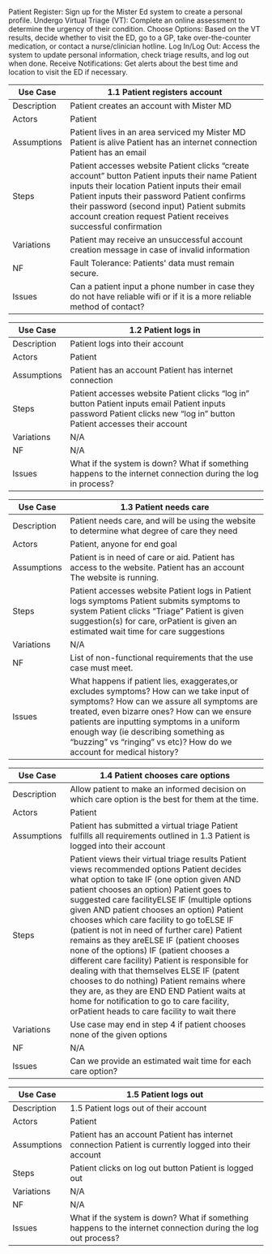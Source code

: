 Patient
Register: Sign up for the Mister Ed system to create a personal profile.
Undergo Virtual Triage (VT): Complete an online assessment to determine the urgency of their condition.
Choose Options: Based on the VT results, decide whether to visit the ED, go to a GP, take over-the-counter medication, or contact a nurse/clinician hotline.
Log In/Log Out: Access the system to update personal information, check triage results, and log out when done.
Receive Notifications: Get alerts about the best time and location to visit the ED if necessary.


| Use Case     | 1.1 Patient registers account                                                                                                                                                                                                                                                                                      |
|--------------|--------------------------------------------------------------------------------------------------------------------------------------------------------------------------------------------------------------------------------------------------------------------------------------------------------------------|
| Description  | Patient creates an account with Mister MD                                                                                                                                                                                                                                                                          |
| Actors       | Patient                                                                                                                                                                                                                                                                                                            |
| Assumptions  | Patient lives in an area serviced my Mister MD Patient is alive Patient has an internet connection Patient has an email                                                                                                                                                                                            |
| Steps        | Patient accesses website  Patient clicks “create account” button Patient inputs their name Patient inputs their location Patient inputs their email Patient inputs their password Patient confirms their password (second input) Patient submits account creation request Patient receives successful confirmation |
| Variations   | Patient may receive an unsuccessful account creation message in case of invalid information                                                                                                                                                                                                                        |
| NF           | Fault Tolerance: Patients' data must remain secure.                                                                                                                                                                                                                                                                |
| Issues       | Can a patient input a phone number in case they do not have reliable wifi or if it is a more reliable method of contact?                                                                                                                                                                                           |


| Use Case     | 1.2 Patient logs in                                                                                                                                                    |
|--------------|------------------------------------------------------------------------------------------------------------------------------------------------------------------------|
| Description  | Patient logs into their account                                                                                                                                        |
| Actors       | Patient                                                                                                                                                                |
| Assumptions  | Patient has an account Patient has internet connection                                                                                                                 |
| Steps        | Patient accesses website Patient clicks “log in” button Patient inputs email Patient inputs password Patient clicks new “log in” button Patient accesses their account |
| Variations   | N/A                                                                                                                                                                    |
| NF           | N/A                                                                                                                                                                    |
| Issues       | What if the system is down? What if something happens to the internet connection during the log in process?                                                            |


| Use Case     | 1.3 Patient needs care                                                                                                                                                                                                                                                                                                                         |
|--------------|------------------------------------------------------------------------------------------------------------------------------------------------------------------------------------------------------------------------------------------------------------------------------------------------------------------------------------------------|
| Description  | Patient needs care, and will be using the website to determine what degree of care they need                                                                                                                                                                                                                                                   |
| Actors       | Patient, anyone for end goal                                                                                                                                                                                                                                                                                                                   |
| Assumptions  | Patient is in need of care or aid. Patient has access to the website. Patient has an account The website is running.                                                                                                                                                                                                                           |
| Steps        | Patient accesses website  Patient logs in Patient logs symptoms Patient submits symptoms to system Patient clicks “Triage” Patient is given suggestion(s) for care, orPatient is given an estimated wait time for care suggestions                                                                                                             |
| Variations   | N/A                                                                                                                                                                                                                                                                                                                                            |
| NF           | List of non-functional requirements that the use case must meet.                                                                                                                                                                                                                                                                               |
| Issues       | What happens if patient lies, exaggerates,or excludes symptoms? How can we take input of symptoms? How can we assure all symptoms are treated, even bizarre ones? How can we ensure patients are inputting symptoms in a uniform enough way (ie describing something as “buzzing” vs “ringing” vs etc)? How do we account for medical history? |


| Use Case     | 1.4 Patient chooses care options                                                                                                                                                                                                                                                                                                                                                                                                                                                                                                                                                                                                                                                                                                                         |
|--------------|----------------------------------------------------------------------------------------------------------------------------------------------------------------------------------------------------------------------------------------------------------------------------------------------------------------------------------------------------------------------------------------------------------------------------------------------------------------------------------------------------------------------------------------------------------------------------------------------------------------------------------------------------------------------------------------------------------------------------------------------------------|
| Description  | Allow patient to make an informed decision on which care option is the best for them at the time.                                                                                                                                                                                                                                                                                                                                                                                                                                                                                                                                                                                                                                                        |
| Actors       | Patient                                                                                                                                                                                                                                                                                                                                                                                                                                                                                                                                                                                                                                                                                                                                                  |
| Assumptions  | Patient has submitted a virtual triage Patient fulfills all requirements outlined in 1.3 Patient is logged into their account                                                                                                                                                                                                                                                                                                                                                                                                                                                                                                                                                                                                                            |
| Steps        | Patient views their virtual triage results Patient views recommended options Patient decides what option to take IF (one option given AND patient chooses an option)	Patient goes to suggested care facilityELSE IF (multiple options given AND patient chooses an option)	Patient chooses which care facility to go toELSE IF (patient is not in need of further care)	Patient remains as they areELSE IF (patient chooses none of the options)	IF (patient chooses a different care facility)		Patient is responsible for dealing with that themselves	ELSE IF (patent chooses to do nothing)		Patient remains where they are, as they are	END END Patient waits at home for notification to go to care facility, orPatient heads to care facility to wait there |
| Variations   | Use case may end in step 4 if patient chooses none of the given options                                                                                                                                                                                                                                                                                                                                                                                                                                                                                                                                                                                                                                                                                  |
| NF           | N/A                                                                                                                                                                                                                                                                                                                                                                                                                                                                                                                                                                                                                                                                                                                                                      |
| Issues       | Can we provide an estimated wait time for each care option?                                                                                                                                                                                                                                                                                                                                                                                                                                                                                                                                                                                                                                                                                              |


| Use Case     | 1.5 Patient logs out                                                                                         |
|--------------|--------------------------------------------------------------------------------------------------------------|
| Description  | 1.5 Patient logs out of their account                                                                        |
| Actors       | Patient                                                                                                      |
| Assumptions  | Patient has an account Patient has internet connection Patient is currently logged into their account        |
| Steps        | Patient clicks on log out button Patient is logged out                                                       |
| Variations   | N/A                                                                                                          |
| NF           | N/A                                                                                                          |
| Issues       | What if the system is down? What if something happens to the internet connection during the log out process? |

